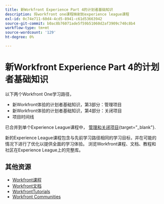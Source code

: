 ```yaml
---
title: 新Workfront Experience Part 4的计划者基础知识
description: 将workfront one课程映射到experience league课程
exl-id: 0c74e711-60d4-4cd5-8941-c61d53663942
source-git-commit: b0ac8b76071ade5f59b51060d2af3909c740c8b4
workflow-type: tm+mt
source-wordcount: '129'
ht-degree: 0%

---
```


# 新Workfront Experience Part 4的计划者基础知识

以下两个Workfront One学习路径，

* 新Workfront体验的计划者基础知识，第3部分：管理项目
* 新Workfront体验的计划者基础知识，第4部分：关闭项目
* 项目时间线

已合并到单个Experience League课程中， [管理和关闭项目](https://experienceleague.adobe.com/?recommended=Workfront-U-1-2022.2.planners){target="_blank"}.

新的Experience League课程包含与先前学习路径相同的学习目标，并在可能的情况下进行了优化以提供全面的学习体验。  浏览Workfront课程、文档、教程和社区在Experience League上的完整库。

## 其他资源

* [Workfront课程](https://experienceleague.adobe.com/?lang=en&amp;Solution=Workfront#courses)
* [Workfront文档](https://experienceleague.adobe.com/docs/workfront.html)
* [WorkfrontTutorials](https://experienceleague.adobe.com/docs/workfront-learn/tutorials-workfront/home.html)
* [Workfront Communities](https://experienceleaguecommunities.adobe.com/t5/workfront/ct-p/workfront)
